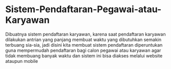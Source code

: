 # Sistem-Pendaftaran-Pegawai-atau-Karyawan
Dibuatnya sistem pendaftaran karyawan, karena saat pendaftaran karyawan dilakukan antrian yang panjang membuat waktu yang dibutuhkan semakin terbuang sia-sia, jadi disini kita membuat sistem pendaftaran diperuntukan guna mempermudah pendaftaran bagi calon pegawai atau karyawan agar tidak membuang banyak waktu dan sistem ini bisa diakses melalui website ataupun mobile
